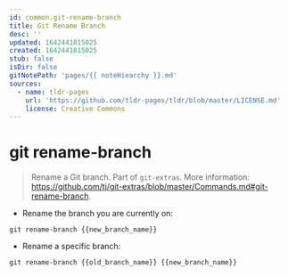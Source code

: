 ```yaml
---
id: common.git-rename-branch
title: Git Rename Branch
desc: ''
updated: 1642441815025
created: 1642441815025
stub: false
isDir: false
gitNotePath: 'pages/{{ noteHiearchy }}.md'
sources:
  - name: tldr-pages
    url: 'https://github.com/tldr-pages/tldr/blob/master/LICENSE.md'
    license: Creative Commons
---
```

# git rename-branch

> Rename a Git branch.
> Part of `git-extras`.
> More information: <https://github.com/tj/git-extras/blob/master/Commands.md#git-rename-branch>.

- Rename the branch you are currently on:

`git rename-branch {{new_branch_name}}`

- Rename a specific branch:

`git rename-branch {{old_branch_name}} {{new_branch_name}}`

